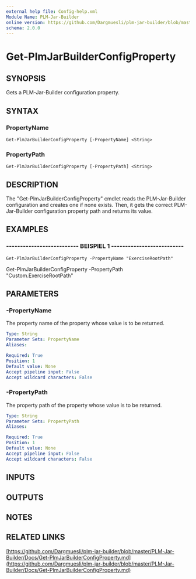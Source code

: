 ```yaml
---
external help file: Config-help.xml
Module Name: PLM-Jar-Builder
online version: https://github.com/Dargmuesli/plm-jar-builder/blob/master/PLM-Jar-Builder/Docs/Get-PlmJarBuilderConfigProperty.md
schema: 2.0.0
---
```


# Get-PlmJarBuilderConfigProperty

## SYNOPSIS
Gets a PLM-Jar-Builder configuration property.

## SYNTAX

### PropertyName
```
Get-PlmJarBuilderConfigProperty [-PropertyName] <String>
```

### PropertyPath
```
Get-PlmJarBuilderConfigProperty [-PropertyPath] <String>
```

## DESCRIPTION
The "Get-PlmJarBuilderConfigProperty" cmdlet reads the PLM-Jar-Builder configuration and creates one if none exists.
Then, it gets the correct PLM-Jar-Builder configuration property path and returns its value.

## EXAMPLES

### -------------------------- BEISPIEL 1 --------------------------
```
Get-PlmJarBuilderConfigProperty -PropertyName "ExerciseRootPath"
```

Get-PlmJarBuilderConfigProperty -PropertyPath "Custom.ExerciseRootPath"

## PARAMETERS

### -PropertyName
The property name of the property whose value is to be returned.

```yaml
Type: String
Parameter Sets: PropertyName
Aliases: 

Required: True
Position: 1
Default value: None
Accept pipeline input: False
Accept wildcard characters: False
```

### -PropertyPath
The property path of the property whose value is to be returned.

```yaml
Type: String
Parameter Sets: PropertyPath
Aliases: 

Required: True
Position: 1
Default value: None
Accept pipeline input: False
Accept wildcard characters: False
```

## INPUTS

## OUTPUTS

## NOTES

## RELATED LINKS

[https://github.com/Dargmuesli/plm-jar-builder/blob/master/PLM-Jar-Builder/Docs/Get-PlmJarBuilderConfigProperty.md](https://github.com/Dargmuesli/plm-jar-builder/blob/master/PLM-Jar-Builder/Docs/Get-PlmJarBuilderConfigProperty.md)

